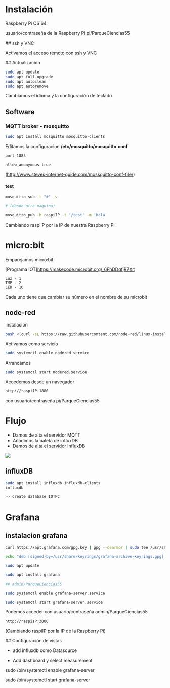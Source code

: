 # Instalación

Raspberry Pi OS 64

usuario/contraseña de la Raspberry Pi  pi/ParqueCiencias55

## ssh y VNC

Activamos el acceso remoto con ssh y VNC

## Actualización


```sh
sudo apt update
sudo apt full-upgrade
sudo apt autoclean
sudo apt autoremove
```

Cambiamos el idioma y la configuración de teclado   


## Software

### MQTT broker - mosquitto

```sh
sudo apt install mosquitto mosquitto-clients
```

Editamos la configuracion __/etc/mosquitto/mosquitto.conf__

```sh
port 1883

allow_anonymous true
```

(http://www.steves-internet-guide.com/mossquitto-conf-file/)

#### test

```sh
mosquitto_sub -t "#" -v

# (desde otra maquina)

mosquitto_pub -h raspiIP -t '/test' -m 'hola'
```

Cambiando raspiIP por la IP de nuestra Raspberry Pi

# micro:bit

Emparejamos micro:bit

[Programa IOT]https://makecode.microbit.org/_6FhDDqfjR7Xr)

```
Luz - 1
TMP - 2
LED - 16
```

Cada uno tiene que cambiar su número en el nombre de su microbit

## node-red

instalacion

```sh 
bash <(curl -sL https://raw.githubusercontent.com/node-red/linux-installers/master/deb/update-nodejs-and-nodered)
```

Activamos como servicio

```sh
sudo systemctl enable nodered.service
```

Arrancamos

```sh
sudo systemctl start nodered.service
```

Accedemos desde un navegador 

```
http://raspiIP:1880
```

con usuario/contraseña pi/ParqueCiencias55

# Flujo

* Damos de alta el servidor MQTT
* Añadimos la paleta de influxDB
* Damos de alta el servidor InfluxDB

![](./images/instalacion/flujo_IOTbit_.png)

## influxDB

```sh
sudo apt install influxdb influxdb-clients
influxdb

>> create database IOTPC
```

# Grafana

## instalacion grafana

```sh
curl https://apt.grafana.com/gpg.key | gpg --dearmor | sudo tee /usr/share/keyrings/grafana-archive-keyrings.gpg >/dev/null

echo "deb [signed-by=/usr/share/keyrings/grafana-archive-keyrings.gpg] https://apt.grafana.com stable main" | sudo tee /etc/apt/sources.list.d/grafana.list

sudo apt update 

sudo apt install grafana

## admin/ParqueCiencias55

sudo systemctl enable grafana-server.service

sudo systemctl start grafana-server.service
```

Podemos acceder con usuario/contraseña admin/ParqueCiencias55

```sh
http://raspiIP:3000
```

(Cambiando raspiIP por la IP de la Raspberry Pi)

## Configuración de vistas


* add influxdb como Datasource

* Add dashboard y select measurement

sudo /bin/systemctl enable grafana-server

sudo /bin/systemctl start grafana-server




